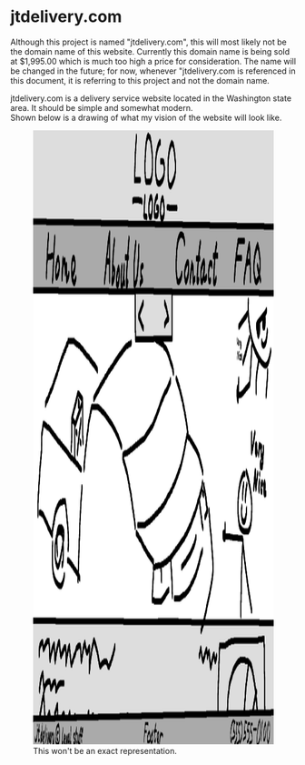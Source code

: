 # jtdelivery.com
<p>Although this project is named "jtdelivery.com", this will most likely not be the domain name of this website. Currently this domain name is being sold at $1,995.00 which is much too high a price for consideration. The name will be changed in the future; for now, whenever "jtdelivery.com is referenced in this document, it is referring to this project and not the domain name.</p> <p>jtdelivery.com is a delivery service website located in the Washington state area. It should be simple and somewhat modern.<br>Shown below is a drawing of what my vision of the website will look like.</p>
<figure>
  <img width="1920" height="1080" alt="A badly drawn picture of a simple but somewhat modern home web page" src="website-rough-draft.png">
  <figcaption>This won't be an exact representation.</figcaption>
</figure>
